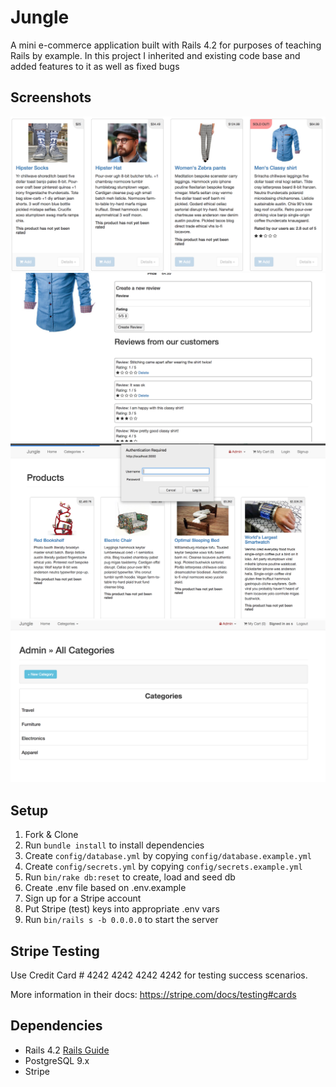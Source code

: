 # Jungle

A mini e-commerce application built with Rails 4.2 for purposes of teaching Rails by example.
In this project I inherited and existing code base and added features to it as well as fixed bugs


## Screenshots
!["This shows the main page to feature avg. rating on a product as well as the sold out badge "](https://github.com/SebastianBethell/jungle-rails/blob/master/docs/main-page-sold-out.png)
!["Products can be reviewed by a logged in user.  Only THAT user can delete the review."](https://github.com/SebastianBethell/jungle-rails/blob/master/docs/product-reviews.png)
!["To access any of the admin pages/options the user must know the admin login information"](https://github.com/SebastianBethell/jungle-rails/blob/master/docs/admin-auth.png)
!["Only the admin can create new catagories which new products can then be added to"](https://github.com/SebastianBethell/jungle-rails/blob/master/docs/admin-categories.png)



## Setup

1. Fork & Clone
2. Run `bundle install` to install dependencies
3. Create `config/database.yml` by copying `config/database.example.yml`
4. Create `config/secrets.yml` by copying `config/secrets.example.yml`
5. Run `bin/rake db:reset` to create, load and seed db
6. Create .env file based on .env.example
7. Sign up for a Stripe account
8. Put Stripe (test) keys into appropriate .env vars
9. Run `bin/rails s -b 0.0.0.0` to start the server

## Stripe Testing

Use Credit Card # 4242 4242 4242 4242 for testing success scenarios.

More information in their docs: <https://stripe.com/docs/testing#cards>

## Dependencies

* Rails 4.2 [Rails Guide](http://guides.rubyonrails.org/v4.2/)
* PostgreSQL 9.x
* Stripe


